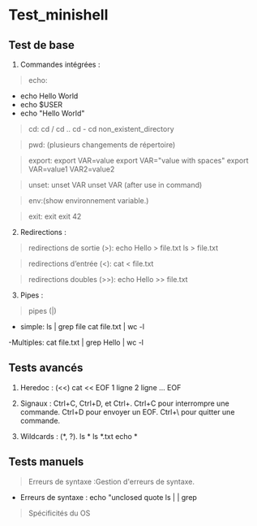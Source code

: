 # Test_minishell

## Test de base
1) Commandes intégrées :
> echo:
- echo Hello World
- echo $USER
- echo "Hello    World"

>  cd:
cd /
cd ..
cd -
cd non_existent_directory

> pwd: (plusieurs changements de répertoire)

> export:
export VAR=value
export VAR="value with spaces"
export VAR=value1 VAR2=value2

> unset:
unset VAR
unset VAR (after use in command)

> env:(show environnement variable.)

> exit:
exit
exit 42

2) Redirections :
> redirections de sortie (>):
echo Hello > file.txt
ls > file.txt

> redirections d’entrée (<):
cat < file.txt

> redirections doubles (>>):
echo Hello >> file.txt

3) Pipes :
> pipes (|)
- simple:
ls | grep file
cat file.txt | wc -l

-Multiples:
cat file.txt | grep Hello | wc -l

## Tests avancés
1) Heredoc : (<<)
cat << EOF
1 ligne
2 ligne
...
EOF

2) Signaux : Ctrl+C, Ctrl+D, et Ctrl+\.
Ctrl+C pour interrompre une commande.
Ctrl+D pour envoyer un EOF.
Ctrl+\ pour quitter une commande.

3) Wildcards : (*, ?).
ls *
ls *.txt
echo *


## Tests manuels
> Erreurs de syntaxe :Gestion d'erreurs de syntaxe.
- Erreurs de syntaxe :
echo "unclosed quote
ls | | grep

> Spécificités du OS

